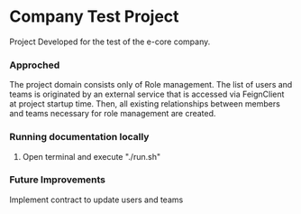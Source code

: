 # Company Test Project
Project Developed for the test of the e-core company.

### Approched

The project domain consists only of Role management.
The list of users and teams is originated by an external service that is accessed 
via FeignClient at project startup time. Then, all existing relationships between members and teams necessary for role management are created.

### Running documentation locally
1. Open terminal and execute "./run.sh"

### Future Improvements
Implement contract to update users and teams


